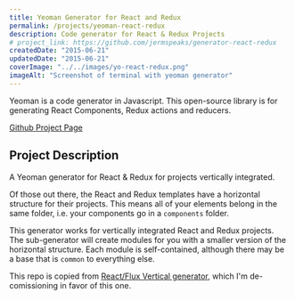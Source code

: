 ```yaml
---
title: Yeoman Generator for React and Redux
permalink: /projects/yeoman-react-redux
description: Code generator for React & Redux Projects
# project_link: https://github.com/jermspeaks/generator-react-redux
createdDate: "2015-06-21"
updatedDate: "2015-06-21"
coverImage: "../../images/yo-react-redux.png"
imageAlt: "Screenshot of terminal with yeoman generator"
---
```


Yeoman is a code generator in Javascript. This open-source library is for generating React Components, Redux actions and reducers.

[Github Project Page](https://github.com/jermspeaks/generator-react-redux)

## Project Description

A Yeoman generator for React & Redux for projects vertically integrated.

Of those out there, the React and Redux templates have a horizontal structure for their projects.
This means all of your elements belong in the same folder, i.e. your components
go in a `components` folder.

This generator works for vertically integrated React and Redux projects. The
sub-generator will create modules for you with a smaller version of the
horizontal structure. Each module is self-contained, although there may be a
base that is `common` to everything else.

This repo is copied from [React/Flux Vertical generator](https://github.com/jermspeaks/generator-react-vertical), which I'm de-comissioning in favor of this one.
